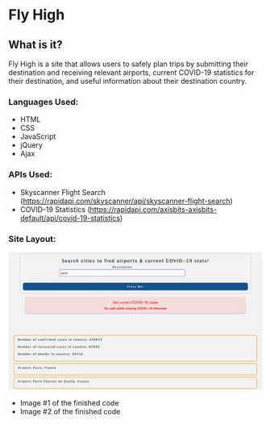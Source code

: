 # Fly High

## What is it?

Fly High is a site that allows users to safely plan trips by submitting their destination and receiving relevant airports, current COVID-19 statistics for their destination, and useful information about their destination country.

### Languages Used:
* HTML
* CSS
* JavaScript
* jQuery
* Ajax

### APIs Used:
* Skyscanner Flight Search (https://rapidapi.com/skyscanner/api/skyscanner-flight-search)
* COVID-19 Statistics (https://rapidapi.com/axisbits-axisbits-default/api/covid-19-statistics)

### Site Layout:
![User Interface](images/uiScreenshot.jpeg)
* Image #1 of the finished code
* Image #2 of the finished code
